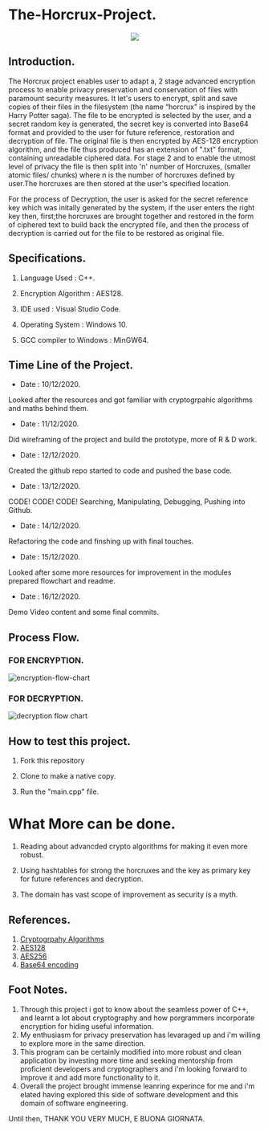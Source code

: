 # The-Horcrux-Project.

<p align="center">
<img src="https://github.com/mehra-deepak/The-Horcrux-Project./blob/main/Images/NEVPrOxFHG.svg">
</p>

## Introduction.
The Horcrux project enables user to adapt a, 2 stage advanced encryption process to enable privacy preservation and conservation of files with paramount security measures. It let's users to encrypt, split and save copies of their files in the filesystem (the name “horcrux” is inspired by the Harry Potter saga). The file to be encrypted is selected by the user, and a secret random key is generated, the secret key is converted into Base64 format and provided to the user for future reference, restoration and decryption of file. The original file is then encrypted by AES-128 encryption algorithm, and the file thus produced has an extension of ".txt" format, containing unreadable ciphered data. For stage 2 and to enable the utmost level of privacy the file is then split into 'n' number of Horcruxes, (smaller atomic files/ chunks) where n is the number of horcruxes defined by user.The horcruxes are then stored at the user's specified location. 

For the process of Decryption, the user is asked for the secret reference key which was initally generated by the system, if the user enters the right key then, first;the horcruxes are brought together and restored in the form of ciphered text to build back the encrypted file, and then the process of decryption is carried out for the file to be restored as original file.

## Specifications.

1) Language Used : C++.

2) Encryption Algorithm : AES128.

3) IDE used : Visual Studio Code.

4) Operating System : Windows 10.

4) GCC compiler to Windows : MinGW64.

## Time Line of the Project.

* Date : 10/12/2020.

Looked after the resources and got familiar with cryptogrpahic algorithms and maths behind them.

* Date : 11/12/2020.

Did wireframing of the project and build the prototype, more of R & D work.

* Date : 12/12/2020.

Created the github repo started to code and pushed the base code.

* Date : 13/12/2020.

CODE! CODE! CODE!  Searching, Manipulating, Debugging, Pushing into Github.

* Date : 14/12/2020.

Refactoring the code and finshing up with final touches.


* Date : 15/12/2020.

Looked after some more resources for improvement in the modules prepared flowchart and readme.

* Date : 16/12/2020.

Demo Video content and some final commits.

## Process Flow.

### FOR ENCRYPTION.

![encryption-flow-chart](https://github.com/mehra-deepak/The-Horcrux-Project./blob/main/Images/Encryption.png)

### FOR DECRYPTION.

![decryption flow chart](https://github.com/mehra-deepak/The-Horcrux-Project./blob/main/Images/From%20Decryption.png)




## How to test this project.

1) Fork this repository

2) Clone to make a native copy.

3) Run the "main.cpp" file.

# What More can be done.

1) Reading about advancded crypto algorithms for making it even more robust.

2) Using hashtables for strong the horcruxes and the key as primary key for future references and decryption.

3) The domain has vast scope of improvement as security is a myth.

## References.

1) [Cryptogrpahy Algorithms](https://www.simplilearn.com/data-encryption-methods-article)
2) [AES128](https://www.idera.com/glossary/aes-128-bit-encryption)
3) [AES256](https://www.atpinc.com/blog/what-is-aes-256-encryption)
4) [Base64 encoding](https://developer.mozilla.org/en-US/docs/Glossary/Base64)

## Foot Notes.

1)  Through this project i got to know about the seamless power of C++, and learnt a lot about cryptography and how porgrammers incorporate encryption for hiding useful information.
2) My enthusiasm for privacy preservation has levaraged up and i'm willing to explore more in the same direction.
3) This program can be certainly modified into more robust and clean application by investing more time and seeking mentorship from proficient developers and cryptographers and i'm looking forward to improve it and add more functionality to it.
4) Overall the project brought immense leanring experince for me and i'm elated having explored this side of software development and this domain of software engineering.

Until then, THANK YOU VERY MUCH, E BUONA GIORNATA.



